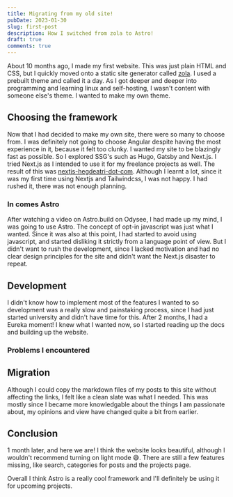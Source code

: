 ```yaml
---
title: Migrating from my old site!
pubDate: 2023-01-30
slug: first-post
description: How I switched from zola to Astro!
draft: true
comments: true
---
```


About 10 months ago, I made my first website. This was just plain HTML and CSS, but I quickly
moved onto a static site generator called [zola](https://www.getzola.org). I used a prebuilt theme
and called it a day. As I got deeper and deeper into programming and learning linux and self-hosting,
I wasn't content with someone else's theme. I wanted to make my own theme.

## Choosing the framework

Now that I had decided to make my own site, there were so many to choose from. I was definitely not going
to choose Angular despite having the most experience in it, because it felt too clunky. I wanted my site
to be blazingly fast as possible. So I explored SSG's such as Hugo, Gatsby and Next.js. I tried Next.js
as I intended to use it for my freelance projects as well. The result of this was
[nextjs-hegdeatri-dot-com](https://nextjs-hegdeatri.com). Although I learnt a lot, since it was my
first time using Nextjs and Tailwindcss, I was not happy. I had rushed it, there was not enough planning.

### In comes Astro

After watching a video on Astro.build on Odysee, I had made up my mind, I was going to use Astro.
The concept of opt-in javascript was just what I wanted. Since it was also at this point, I had
started to avoid using javascript, and started disliking it strictly from a language point of view.
But I didn't want to rush the development, since I lacked motivation and had no clear design principles
for the site and didn't want the Next.js disaster to repeat.

## Development

I didn't know how to implement most of the features I wanted to so development was a really slow
and painstaking process, since I had just started university and didn't have time for this.
After 2 months, I had a Eureka moment! I knew what I wanted now, so I started reading up the docs
and building up the website.

### Problems I encountered

## Migration

Although I could copy the markdown files of my posts to this site without affecting the links, I felt
like a clean slate was what I needed. This was mostly since I became more knowledgable about the things
I am passionate about, my opinions and view have changed quite a bit from earlier.

## Conclusion

1 month later, and here we are! I think the website looks beautiful, although I wouldn't recommend turning
on light mode 😅. There are still a few features missing, like search, categories for posts and the projects page.

Overall I think Astro is a really cool framework and I'll definitely be using it for upcoming projects.